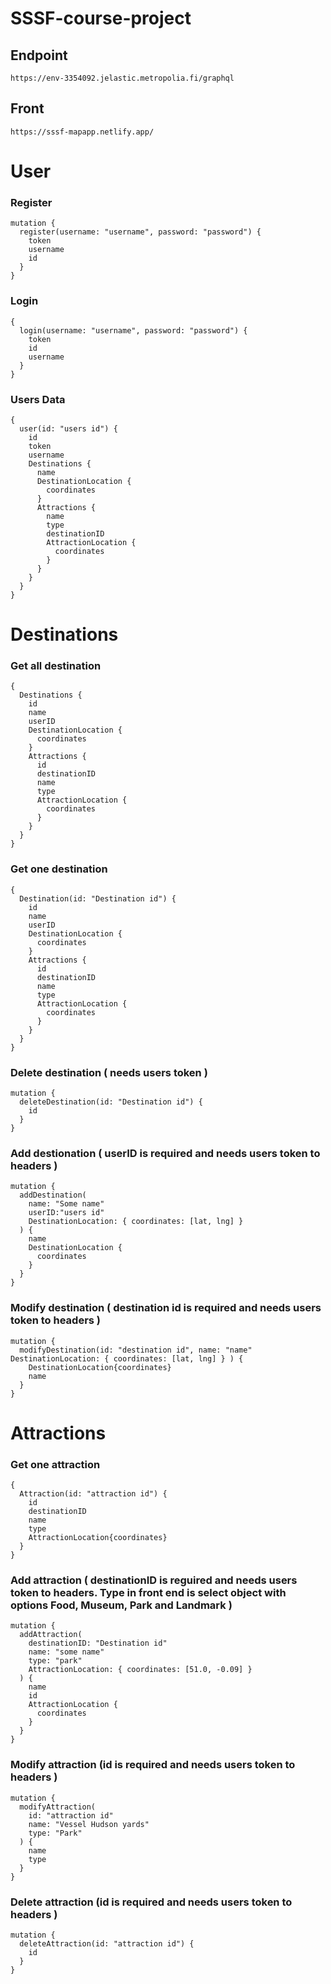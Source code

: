 # SSSF-course-project
## Endpoint
`https://env-3354092.jelastic.metropolia.fi/graphql
`
## Front
`
https://sssf-mapapp.netlify.app/
`

# User
### Register
```
mutation {
  register(username: "username", password: "password") {
    token
    username
    id
  }
}
```
### Login
```
{
  login(username: "username", password: "password") {
    token
    id
    username
  }
}
```
### Users Data
```
{
  user(id: "users id") {
    id
    token
    username
    Destinations {
      name
      DestinationLocation {
        coordinates
      }
      Attractions {
        name
        type
        destinationID
        AttractionLocation {
          coordinates
        }
      }
    }
  }
}

```

# Destinations

### Get all destination 
```
{
  Destinations {
    id
    name
    userID
    DestinationLocation {
      coordinates
    }
    Attractions {
      id
      destinationID
      name
      type
      AttractionLocation {
        coordinates
      }
    }
  }
}
```
### Get one destination
```
{
  Destination(id: "Destination id") {
    id
    name
    userID
    DestinationLocation {
      coordinates
    }
    Attractions {
      id
      destinationID
      name
      type
      AttractionLocation {
        coordinates
      }
    }
  }
}
```
### Delete destination  ( needs users token )
```
mutation {
  deleteDestination(id: "Destination id") {
    id
  }
}
```
### Add destionation ( userID is required and needs users token to headers )
```
mutation {
  addDestination(
    name: "Some name"
    userID:"users id"
    DestinationLocation: { coordinates: [lat, lng] }
  ) {
    name
    DestinationLocation {
      coordinates
    }
  }
}
``` 
### Modify destination ( destination id is required and needs users token to headers )
```
mutation {
  modifyDestination(id: "destination id", name: "name" DestinationLocation: { coordinates: [lat, lng] } ) {
    DestinationLocation{coordinates}
    name
  }
}
```
# Attractions 

### Get one attraction
```
{
  Attraction(id: "attraction id") {
    id
    destinationID
    name
    type
    AttractionLocation{coordinates}
  }
}
```
### Add attraction ( destinationID is reguired and needs users token to headers. Type in front end is select object with options Food, Museum, Park and Landmark )
```
mutation {
  addAttraction(
    destinationID: "Destination id"
    name: "some name"
    type: "park"
    AttractionLocation: { coordinates: [51.0, -0.09] }
  ) {
    name
    id
    AttractionLocation {
      coordinates
    }
  }
}
```
### Modify attraction (id is required and needs users token to headers )
```
mutation {
  modifyAttraction(
    id: "attraction id"
    name: "Vessel Hudson yards"
    type: "Park"
  ) {
    name
    type
  }
}
```
### Delete attraction (id is required and needs users token to headers )
```
mutation {
  deleteAttraction(id: "attraction id") {
    id
  }
}
```


